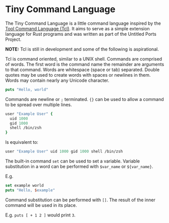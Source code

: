 Tiny Command Language
=====================

The Tiny Command Language is a little command language inspired by the
[Tool Command Language (Tcl)](https://www.tcl-lang.org/). It aims to
serve as a simple extension language for Rust programs and was written as part
of the Untitled Ports Project.

**NOTE:** Tcl is still in development and some of the following is
aspirational.

Tcl is command oriented, similar to a UNIX shell. Commands are comprised of
words. The first word is the command name the remainder are arguments to that
command. Words are whitespace (space or tab) separated. Double quotes may be
used to create words with spaces or newlines in them. Words may contain nearly
any Unicode character.

```tcl
puts "Hello, world"
```

Commands are newline or `;` terminated. `{}` can be used to allow a command to be
spread over multiple lines.

```tcl
user "Example User" {
  uid 1000
  gid 1000
  shell /bin/zsh
}
```

Is equivalent to:

```tcl
user "Example User" uid 1000 gid 1000 shell /bin/zsh
```

The built-in command `set` can be used to set a variable. Variable substitution
in a word can be performed with `$var_name` or `${var_name}`.

E.g.

```tcl
set example world
puts "Hello, $example"
```

Command substitution can be performed with `[]`. The result of the inner
command will be used in its place.

E.g. `puts [ + 1 2 ]` would print `3`.
